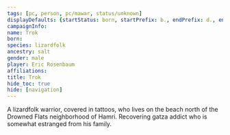 ```yaml
---
tags: [pc, person, pc/mawar, status/unknown]
displayDefaults: {startStatus: born, startPrefix: b., endPrefix: d., endStatus: died}
campaignInfo:
name: Trok
born:
species: lizardfolk
ancestry: salt
gender: male
player: Eric Rosenbaum
affiliations:
title: Trok
hide_toc: true
hide: [navigation]
---
```


A lizardfolk warrior, covered in tattoos, who lives on the beach north of the Drowned Flats neighborhood of Hamri. Recovering gatza addict who is somewhat estranged from his family.